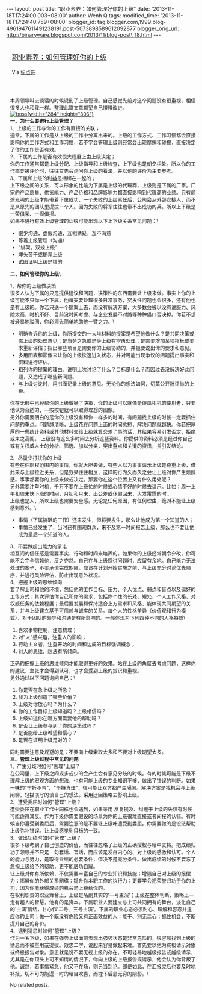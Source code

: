 --- layout: post title: "职业素养：如何管理好你的上级" date:
'2013-11-18T17:24:00.003+08:00' author: Wenh Q tags: modified\_time:
'2013-11-18T17:24:40.759+08:00' blogger\_id:
tag:blogger.com,1999:blog-4961947611491238191.post-5073898589612092877
blogger\_orig\_url:
http://binaryware.blogspot.com/2013/11/blog-post\_18.html ---
<div style="margin: 10px; padding: 5px;">

<div style="font-size: 18px;">

[职业素养：如何管理好你的上级](http://feedproxy.google.com/~r/biaodianfu/~3/zC6iiNHTVZY/superior-management.html)

</div>

<div style="font-size: 13px;">

Via [标点符](http://www.biaodianfu.com/)

</div>

</div>

<div style="font-size: 13px; padding: 15px 0 10px 10px;">

本周领导叫去谈话的时候说到了上级管理。自己感觉先前对这个问题没有很重视，相信很多人也和我一样。整理此篇文章期望自己慢慢改进。\
[![boss](http://www.biaodianfu.com/wp-content/uploads/2013/10/boss.gif){width="284"
height="306"}](http://www.biaodianfu.com/wp-content/uploads/2013/10/boss.gif)\
**一、为什么要进行上级管理？**\
1、上级的工作与你的工作有直接的关联；\
通常，下属的工作是从上级的工作中分离出来的。上级的工作方式、工作习惯都会直接影响你的工作方式和工作习惯，若不学会管理上级则经常会出现摩擦和碰撞，直接决定了你的工作是否有效。\
2、下属的工作是否有效很大程度上由上级决定；\
你的工作通常都是上级分配、上级指导和上级检查，上下级也是朝夕相处。所以你的工作需要被评价时，往往首先会询问你上级的看法，并以他的评价为主要参考。\
3、下属和上级的利益是捆绑在一起的；\
上下级之间的关系，可以形象的比喻为下属是上级的代理商，上级则是下属的厂家。厂家的产品质量、供货能力、产品价格和品牌影响力都直接影响到代理商的业绩。只有前途光明的上级才能带着下属成功，一个失败的上级离任后，公司会从外部安排人，而不是从原先的团队里提拔一个人。因为失败的将军往往也带不出成功的兵。所以上下级是一荣俱荣、一损俱损。\
如果不进行有效上级管理的话很可能出现以下上下级关系常见问题：\
-   很少沟通，虚假沟通，互相猜疑，互不满意
-   等着上级管理（沟通）
-   "绑架，双规上级"
-   埋头苦干或糊弄上级
-   试图证明上级是错的

**二、如何管理你的上级**\
<div>

1、帮你的上级做决策\
很多人认为下属的只是提供建议和问题，决策性的东西需要让上级来做。事实上你的上级可能不只你一个下属，他每天要处理很多日常事务，突发性问题也会很多，还有他也是有上级的。你若只送一个提案上去，而没有解决方案，大多数会被以没有说服力、风险太高、时机不好、目前没时间考虑、与企业发展不对路等种种借口否决掉。你若不想被轻易地驳回，你必须先简单地助他一臂之力。\
-   明确告诉你的上级，你所提交的一大堆材料的提案是希望他做什么？是共同决策或需上级的处理意见；是当务之急或是等上级有空再处理；是需要增加某项指标或要求重新评估；指出哪些项目是需要你的上级协助的，并扼要说出你的要求和意见。
-   多用图表和影像来让你的上级快速进入状态，并对可能出现争议的问题提出事实和资料进行评估。
-   粗列你的提案的理由。说明上次讨论了什么？目标是什么？而因过去没解决好此问题，又造成了哪些新问题。
-   与上级讨论时，用书面记录上级的意见。无沦你的想法如何，切莫公开批评你的上级。

你在无形中已经帮你的上级做好了决策，你的上级可以就像是傻瓜相机的使用者，只要他认为合适的，一按按钮就可以取得理想的图像。\
另外你需要明白的是你的上级没有和你一样多的时间，有问题找上级的时候一定要抓住问题的重点。问题越清晰，上级花在问题上面的时间愈短，解决问题就越快。你若把厚厚的一叠统计资料或其他材料交给上级就算交差了事的话，其结果容易引发否定、拒绝或束之高阁。 上级没有这么多时间去分析这些资料。你提供的资料必须是经过你自己或有关权威人士的分析、筛选、加以分类，突出重点和关键的资讯，并引发结论。

</div>

2、尽量少打扰你的上级\
有些在你职权范围内的事情，你就大胆去做，有些人以为事事请示上级是尊重上级，借此来与上级拉近关系，但是效果往往相反，这样的行为久而久之会让上级对你产生烦躁感。事事都要你的上级来做或决定。那要你在这个位置上又有什么用处呢？\
另外需要注重时机，千万不要在上级忙的时候或心情不好的时候去请示。比如：周一上午和周末快下班的时间，月初和月末，出公差或休假回来，大发雷霆的时…\
上级也是人，所以上级也需要安全感。无论是任何原因，有任何理由，绝对不能让上级感到意外。\
-   事情（下属搞砸的工作）还未发生，但将要发生，那么让他成为第一个知道的人；
-   事情已经发生了，当时已有围观群众，来不及第一时间报告上级，那么也不要让他成为最后一个知道的人。

3、不要做超出能力的承诺\
相互间的信任感是需要事实、行动和时间来培养的。如果你的上级经常朝令夕改，你可能不会完全信赖他，反之亦然。自己在与上级探讨问题时，应留有余地。自己能力无法处理的案子，不要承诺完成期限。应该在计划开始实施之前，与上级充分讨论优先顺序，并进行风险评估，防止出现意外状况。\
4、把握上级的思维倾向\
要了解上司和他的环境，包括他的工作目标、压力、个人优点、弱点和盲点以及偏好的工作方式；其次评估你自己和你的需求，包括你个性的长处、短处、个人工作风格，对权威任务的依赖程度；最后要发展和保持适合上方需求和风格、能体现共同期望的关系，并与上级建立基于可信赖与诚实的关系。每个人的性格差异（价值观和行为模式），对于团队的领导和沟通是有所影响的。一般体现为下列四种不同的人格特质\
1.  喜欢事物控制，注意梳理；
2.  对"人"感兴趣，注重人的影响；
3.  行动主义者，注重开始的时间和达成的目标强调概念；
4.  对人的思维、想法有所倾向。

正确的把握上级的思维倾向才能取得更好的效果。站在上级的角度去考虑问题，这样你的建议、主张才会得到认可，也才会受到上级的赏识和重视。\
另外通过以下问题询问自己：\
1.  你是否在急上级之所急？
2.  我为上级创造了哪些价值？
3.  上级对你放心吗？为什么？
4.  你的工作目标上级知道吗？上级相信吗？
5.  上级知道你在哪方面需要他的帮助吗？
6.  是否让上级参与到了你的决策过程？
7.  是否能给上级希望和信心？
8.  是否在证明上级是对的？

同时需要注意及规避的是：不要向上级索取太多和不要对上级期望太多。\
**三、管理上级过程中常见的问题**\
1、产生分歧时如何"管理"上级？\
在公司里，上下级之间或多或少的会产生会有意见分歧的时候。有的时候可能是下级不理解上级的宏观方面的想法，也有可能上级的专业知识不够，做出了错误的判断。如果一味的"宁折不弯"、"坚持真理"，很可能让双方都产生隔阂。解决方案是找机会与上级闲聊，轻描淡写的谈自己的想法。采用迂回策略去影响上级。\
2、遭受委屈时如何"管理"上级？\
遭受委屈在职业工作中同样也会遇到，如果采用 反复提及、纠缠于上级的失误有时候可能适得其反。作为下级你需要假设的场景为你的上级很难直接或者间接的认错。有时候当你遭受到委屈后，需要注意的是不要让上级叶遭受到委屈。你需要做的是设法帮助上级弥补错误。让上级感觉到目标的一致。\
3、做出功绩时如何"管理"上级？\
很多下级考到了自己创造的价值，而往往忽略了上级的正确授权与暗中支持。把成绩归功于领导并不只是一句套话、官话，而应该是发自内心的、对上级的感激和认可。个人的能力与努力，是取得业绩的必要条件，但决不是充分条件。做出成绩的时候不要忘了忽视上级给予的帮助，更不能居功自耀。\
让上级对你有所依赖，不仅需要丰富自己的专业知识和技能；增强自己对上级的报偿力；拓展你的外部关系网络；提升你本职工作的执行力；更要学会把荣誉归功于你的上司，因为你能获得成绩的机会是上级给你的。\
在权利职责的职业舞台上，上级是名副其实的'一号主演'；上级在整体判断、策略上一定有超人的智慧，他有的是资本。下属职业人要建立与上司共同拥有的舞台，淡化自己的'主演'情结，甘心作'二号、三号主演'。下属的职业心态必须耐心、理解和容忍并适应你的上司；做一个既没有危险又有正面效益的人：能干、别无二心；抓住机会，不断提升自己的身价。\
4、遇到猜忌时如何"管理"上级？\
作为一名下级，如果在强势上级面前表现出强势状态是非常危险的，很容易找到上级的猜忌而不被重用或提拔。效忠二字，说起来容易做起来难。首先要以他为终极请示对象或终极报告对象。意思就是说不要无视上级的存在，不可轻易地越级报告或越级请示，尤其是在你顶头上司不知情的情况下，你向上级的上级报告或请示，他会认为你背叛了他。诚然，若事情紧急，他又不在场，则另当别论。即便如此，在汇报完后也要及时地补报，切不可为能逞一时的暗自欢喜，而埋下后患无穷的阴影。\
<div>

No related posts.

</div>

</div>
